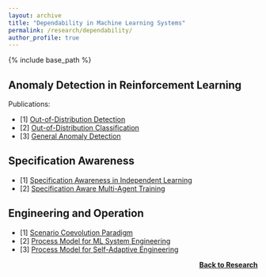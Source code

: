```yaml
---
layout: archive
title: "Dependability in Machine Learning Systems"
permalink: /research/dependability/
author_profile: true
---
```


{% include base_path %}

## Anomaly Detection in Reinforcement Learning

Publications:
- [1] [Out-of-Distribution Detection](http://thomyphan.github.io/files/2019-isaai-preprint.pdf)
- [2] [Out-of-Distribution Classification](http://thomyphan.github.io/files/2020-icaart-preprint.pdf)
- [3] [General Anomaly Detection](https://www.ifaamas.org/Proceedings/aamas2022/pdfs/p1799.pdf)

## Specification Awareness
- [1] [Specification Awareness in Independent Learning](http://thomyphan.github.io/files/2021-icaart-preprint.pdf)
- [2] [Specification Aware Multi-Agent Training](https://arxiv.org/pdf/2012.07949.pdf)

## Engineering and Operation
- [1] [Scenario Coevolution Paradigm](https://epub.ub.uni-muenchen.de/73060/1/Gabor2020_Article_TheScenarioCoevolutionParadigm.pdf)
- [2] [Process Model for ML System Engineering](http://thomyphan.github.io/files/2020-qse-preprint.pdf)
- [3] [Process Model for Self-Adaptive Engineering](http://thomyphan.github.io/files/2022-isola-preprint.pdf)

<div style="float: right;">
    <a href="https://thomyphan.github.io/research/"><strong>Back to Research</strong></a>
</div>